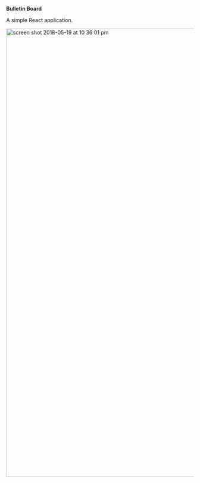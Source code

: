 <strong>Bulletin Board</strong>

A simple React application.

<img width="1203" alt="screen shot 2018-05-19 at 10 36 01 pm" src="https://user-images.githubusercontent.com/33431535/40275168-af393d8e-5bb5-11e8-87a1-c2758fa74457.png">
